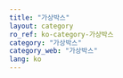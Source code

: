 ```yaml
---
title: "가상박스"
layout: category
ro_ref: ko-category-가상박스
category: "가상박스"
category_web: "가상박스"
lang: ko
---
```

